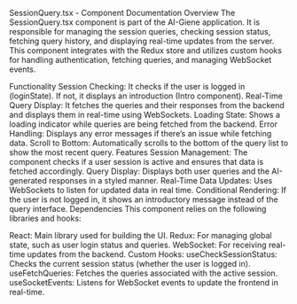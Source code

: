 SessionQuery.tsx - Component Documentation
Overview
The SessionQuery.tsx component is part of the AI-Giene application. It is responsible for managing the session queries, checking session status, fetching query history, and displaying real-time updates from the server. This component integrates with the Redux store and utilizes custom hooks for handling authentication, fetching queries, and managing WebSocket events.

Functionality
Session Checking: It checks if the user is logged in (loginState). If not, it displays an introduction (Intro component).
Real-Time Query Display: It fetches the queries and their responses from the backend and displays them in real-time using WebSockets.
Loading State: Shows a loading indicator while queries are being fetched from the backend.
Error Handling: Displays any error messages if there’s an issue while fetching data.
Scroll to Bottom: Automatically scrolls to the bottom of the query list to show the most recent query.
Features
Session Management: The component checks if a user session is active and ensures that data is fetched accordingly.
Query Display: Displays both user queries and the AI-generated responses in a styled manner.
Real-Time Data Updates: Uses WebSockets to listen for updated data in real time.
Conditional Rendering: If the user is not logged in, it shows an introductory message instead of the query interface.
Dependencies
This component relies on the following libraries and hooks:

React: Main library used for building the UI.
Redux: For managing global state, such as user login status and queries.
WebSocket: For receiving real-time updates from the backend.
Custom Hooks:
useCheckSessionStatus: Checks the current session status (whether the user is logged in).
useFetchQueries: Fetches the queries associated with the active session.
useSocketEvents: Listens for WebSocket events to update the frontend in real-time.